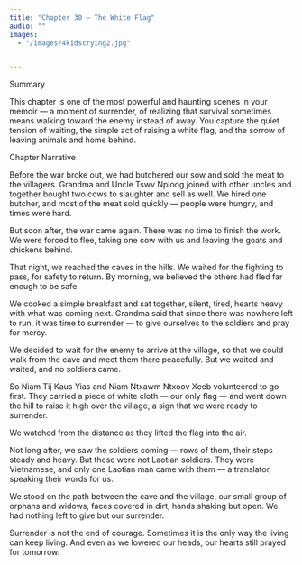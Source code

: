 ```yaml
---
title: "Chapter 30 — The White Flag"
audio: ""
images:
  - "/images/4kidscrying2.jpg"


---
```

Summary

This chapter is one of the most powerful and haunting scenes in your memoir — a moment of surrender, of realizing that survival sometimes means walking toward the enemy instead of away. You capture the quiet tension of waiting, the simple act of raising a white flag, and the sorrow of leaving animals and home behind.

Chapter Narrative

Before the war broke out, we had butchered our sow and sold the meat to the villagers.
Grandma and Uncle Tswv Nploog joined with other uncles and together bought two cows to slaughter and sell as well. We hired one butcher, and most of the meat sold quickly — people were hungry, and times were hard.

But soon after, the war came again.
There was no time to finish the work.
We were forced to flee, taking one cow with us and leaving the goats and chickens behind.

That night, we reached the caves in the hills.
We waited for the fighting to pass, for safety to return.
By morning, we believed the others had fled far enough to be safe.

We cooked a simple breakfast and sat together, silent, tired, hearts heavy with what was coming next.
Grandma said that since there was nowhere left to run, it was time to surrender — to give ourselves to the soldiers and pray for mercy.

We decided to wait for the enemy to arrive at the village, so that we could walk from the cave and meet them there peacefully.
But we waited and waited, and no soldiers came.

So Niam Tij Kaus Yias and Niam Ntxawm Ntxoov Xeeb volunteered to go first.
They carried a piece of white cloth — our only flag — and went down the hill to raise it high over the village, a sign that we were ready to surrender.

We watched from the distance as they lifted the flag into the air.

Not long after, we saw the soldiers coming — rows of them, their steps steady and heavy.
But these were not Laotian soldiers.
They were Vietnamese, and only one Laotian man came with them — a translator, speaking their words for us.

We stood on the path between the cave and the village, our small group of orphans and widows, faces covered in dirt, hands shaking but open.
We had nothing left to give but our surrender.

Surrender is not the end of courage. Sometimes it is the only way the living can keep living. And even as we lowered our heads, our hearts still prayed for tomorrow.